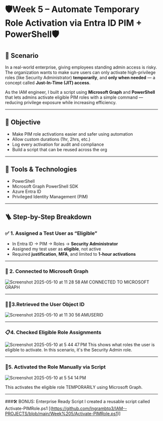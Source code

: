 # 🛡️Week 5 – Automate Temporary Role Activation via Entra ID PIM + PowerShell🛡️

## 🧠 Scenario
In a real-world enterprise, giving employees standing admin access is risky. The organization wants to make sure users can only activate high-privilege roles (like Security Administrator) **temporarily**, and **only when needed** — a concept called **Just-In-Time (JIT) access**.

As the IAM engineer, I built a script using **Microsoft Graph** and **PowerShell** that lets admins activate eligible PIM roles with a simple command — reducing privilege exposure while increasing efficiency.

---

## 🎯 Objective
- Make PIM role activations easier and safer using automation  
- Allow custom durations (1hr, 2hrs, etc.)  
- Log every activation for audit and compliance  
- Build a script that can be reused across the org

---

## 🔧 Tools & Technologies
- PowerShell  
- Microsoft Graph PowerShell SDK  
- Azure Entra ID  
- Privileged Identity Management (PIM)

---

## 🪜 Step-by-Step Breakdown

### ✅ 1. Assigned a Test User as “Eligible”
- In Entra ID → PIM → Roles → **Security Administrator**
- Assigned my test user as **eligible**, not active
- Required **justification**, **MFA**, and limited to **1-hour activations**
  
---

### 🔗 2. Connected to Microsoft Graph
![Screenshot 2025-05-10 at 11 28 58 AM CONNECTED TO MICROSOFT GRAPH](https://github.com/user-attachments/assets/3790728b-6638-4a15-8e26-d02f61872642)

---

### 🧍🏽3.Retrieved the User Object ID 
![Screenshot 2025-05-10 at 11 30 56 AMUSERID](https://github.com/user-attachments/assets/e374bbd5-1fd2-4b12-bb53-515efe947fe5)

---


### 📋4. Checked Eligible Role Assignments 
![Screenshot 2025-05-10 at 5 44 47 PM](https://github.com/user-attachments/assets/39a96b72-5c88-4e0e-ba01-bd99d589f7ed)
This shows what roles the user is eligible to activate. In this scenario, it's the Security Admin role.

---

### 🚀5. Activated the Role Manually via Script
![Screenshot 2025-05-10 at 5 54 14 PM](https://github.com/user-attachments/assets/77f51d45-872b-41d1-8fa7-7f7ba3f640ba)

This activates the eligible role TEMPORARILY using Microsoft Graph.

---

###🛠️ BONUS: Enterprise Ready Script
I created a reusable script called Activate-PIMRole.ps1 
[(https://github.com/Ingrambtp3/IAM--PROJECTS/blob/main/Week%205/Activate-PIMRole.ps1)]



